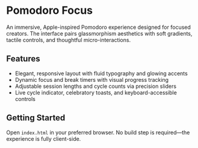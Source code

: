 # Pomodoro Focus

An immersive, Apple-inspired Pomodoro experience designed for focused creators. The interface pairs glassmorphism aesthetics with soft gradients, tactile controls, and thoughtful micro-interactions.

## Features

- Elegant, responsive layout with fluid typography and glowing accents
- Dynamic focus and break timers with visual progress tracking
- Adjustable session lengths and cycle counts via precision sliders
- Live cycle indicator, celebratory toasts, and keyboard-accessible controls

## Getting Started

Open `index.html` in your preferred browser. No build step is required—the experience is fully client-side.
